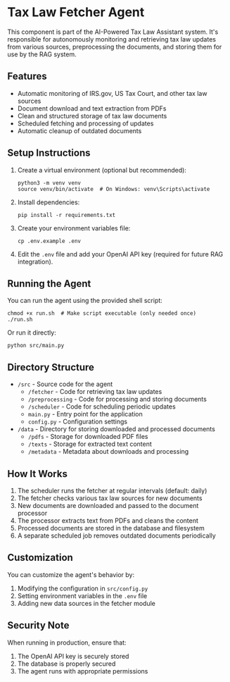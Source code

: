 # Tax Law Fetcher Agent

This component is part of the AI-Powered Tax Law Assistant system. It's responsible for autonomously monitoring and retrieving tax law updates from various sources, preprocessing the documents, and storing them for use by the RAG system.

## Features

- Automatic monitoring of IRS.gov, US Tax Court, and other tax law sources
- Document download and text extraction from PDFs
- Clean and structured storage of tax law documents
- Scheduled fetching and processing of updates
- Automatic cleanup of outdated documents

## Setup Instructions

1. Create a virtual environment (optional but recommended):
   ```
   python3 -m venv venv
   source venv/bin/activate  # On Windows: venv\Scripts\activate
   ```

2. Install dependencies:
   ```
   pip install -r requirements.txt
   ```

3. Create your environment variables file:
   ```
   cp .env.example .env
   ```

4. Edit the `.env` file and add your OpenAI API key (required for future RAG integration).

## Running the Agent

You can run the agent using the provided shell script:

```
chmod +x run.sh  # Make script executable (only needed once)
./run.sh
```

Or run it directly:

```
python src/main.py
```

## Directory Structure

- `/src` - Source code for the agent
  - `/fetcher` - Code for retrieving tax law updates
  - `/preprocessing` - Code for processing and storing documents
  - `/scheduler` - Code for scheduling periodic updates
  - `main.py` - Entry point for the application
  - `config.py` - Configuration settings
- `/data` - Directory for storing downloaded and processed documents
  - `/pdfs` - Storage for downloaded PDF files
  - `/texts` - Storage for extracted text content
  - `/metadata` - Metadata about downloads and processing

## How It Works

1. The scheduler runs the fetcher at regular intervals (default: daily)
2. The fetcher checks various tax law sources for new documents
3. New documents are downloaded and passed to the document processor
4. The processor extracts text from PDFs and cleans the content
5. Processed documents are stored in the database and filesystem
6. A separate scheduled job removes outdated documents periodically

## Customization

You can customize the agent's behavior by:

1. Modifying the configuration in `src/config.py`
2. Setting environment variables in the `.env` file
3. Adding new data sources in the fetcher module

## Security Note

When running in production, ensure that:

1. The OpenAI API key is securely stored
2. The database is properly secured
3. The agent runs with appropriate permissions
